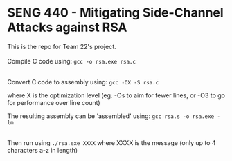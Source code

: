 # SENG 440 - Mitigating Side-Channel Attacks against RSA
This is the repo for Team 22's project.
</br></br>
Compile C code using:
`gcc -o rsa.exe rsa.c`
</br></br>


Convert C code to assembly using:
`gcc -OX -S rsa.c`

where X is the optimization level (eg. -Os to aim for fewer lines, or -O3 to go for performance over line count)


The resulting assembly can be 'assembled' using:
`gcc rsa.s -o rsa.exe -lm`
</br></br>

Then run using `./rsa.exe XXXX` where XXXX is the message (only up to 4 characters a-z in length)
